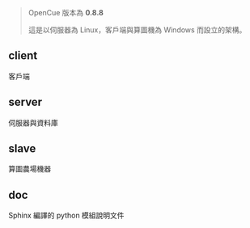 > OpenCue 版本為 **0.8.8**
> 
> 這是以伺服器為 Linux，客戶端與算圖機為 Windows 而設立的架構。

## client
客戶端
## server
伺服器與資料庫
## slave
算圖農場機器
## doc
Sphinx 編譯的 python 模組說明文件